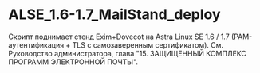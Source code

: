 # ALSE_1.6-1.7_MailStand_deploy
Скрипт поднимает стенд Exim+Dovecot на Astra Linux SE 1.6 / 1.7 (PAM-аутентификация + TLS с самозаверенным сертификатом).
См. Руководство администратора, глава "15. ЗАЩИЩЕННЫЙ КОМПЛЕКС ПРОГРАММ ЭЛЕКТРОННОЙ ПОЧТЫ".
